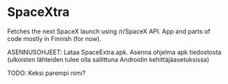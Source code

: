 # SpaceXtra

Fetches the next SpaceX launch using /r/SpaceX API. App and parts of code mostly in Finnish (for now).

ASENNUSOHJEET:
Lataa SpaceExtra.apk.
Asenna ohjelma apk tiedostosta (ulkoisten lähteiden tulee olla sallittuna Androidin kehittäjäasetuksissa)

TODO: Keksi parempi nimi?
